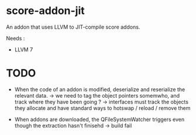 # score-addon-jit

An addon that uses LLVM to JIT-compile score addons.

Needs : 

- LLVM 7

# TODO

- When the code of an addon is modified, deserialize and reserialize the relevant data.
-> we need to tag the object pointers somemwho, and track where they have been going ?
-> interfaces must track the objects they allocate and have standard ways to hotswap / reload / remove them

- When addons are downloaded, the QFileSystemWatcher triggers even though the extraction hasn't finisehd -> build fail
